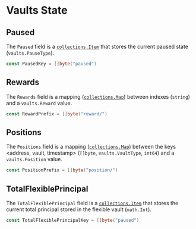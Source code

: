# Vaults State

## Paused

The `Paused` field is a [`collections.Item`][item] that stores the current paused state (`vaults.PauseType`).

```go
const PausedKey = []byte("paused")
```

## Rewards

The `Rewards` field is a mapping ([`collections.Map`][map]) between indexes (`string`) and a `vaults.Reward` value.

```go
const RewardPrefix = []byte("reward/")
```

## Positions

The `Positions` field is a mapping ([`collections.Map`][map]) between the keys <address, vault, timestamp> (`[]byte`, `vaults.VaultType`, `int64`) and a `vaults.Position` value.

```go
const PositionPrefix = []byte("position/")
```

## TotalFlexiblePrincipal

The `TotalFlexiblePrincipal` field is a [`collections.Item`][item] that stores the current total principal stored in the flexible vault (`math.Int`).

```go
const TotalFlexiblePrincipalKey = []byte("paused")
```

[item]: https://docs.cosmos.network/v0.50/build/packages/collections#item
[map]: https://docs.cosmos.network/v0.50/build/packages/collections#map
